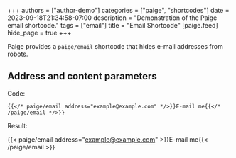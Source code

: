+++
authors = ["author-demo"]
categories = ["paige", "shortcodes"]
date = 2023-09-18T21:34:58-07:00
description = "Demonstration of the Paige email shortcode."
tags = ["email"]
title = "Email Shortcode"
[paige.feed]
hide_page = true
+++

Paige provides a `paige/email` shortcode that hides e-mail addresses from robots.

<!--more-->

## Address and content parameters

Code:

```go-html-template
{{</* paige/email address="example@example.com" */>}}E-mail me{{</* /paige/email */>}}
```

Result:

{{< paige/email address="example@example.com" >}}E-mail me{{< /paige/email >}}
